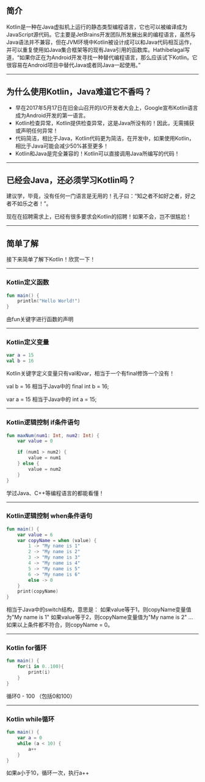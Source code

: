 

## 简介

Kotlin是一种在Java虚拟机上运行的静态类型编程语言，它也可以被编译成为JavaScript源代码。它主要是JetBrains开发团队所发展出来的编程语言，虽然与Java语法并不兼容，但在JVM环境中Kotlin被设计成可以和Java代码相互运作，并可以重复使用如Java集合框架等的现有Java引用的函数库。Hathibelagal写道，“如果你正在为Android开发寻找一种替代编程语言，那么应该试下Kotlin。它很容易在Android项目中替代Java或者同Java一起使用。”

---


## 为什么使用Kotlin，Java难道它不香吗？


- 早在2017年5月17日在旧金山召开的I/O开发者大会上，Google宣布Kotlin语言成为Android开发的第一语言。
- Kotlin检查异常，Kotlin提供检查异常，这是Java所没有的！因此，无需捕获或声明任何异常！
- 代码简洁，相比于Java，Kotlin代码更为简洁，在开发中，如果使用Kotlin，相比于Java可能会减少50%甚至更多！
- Kotlin和Java是完全兼容的！Kotlin可以直接调用Java所编写的代码！

---


## 已经会Java，还必须学习Kotlin吗？
建议学，毕竟，没有任何一门语言是无用的！孔子曰：“知之者不如好之者，好之者不如乐之者！”。

现在在招聘需求上，已经有很多要求会Kotlin的招聘！如果不会，岂不很尴尬！

---

## 简单了解
接下来简单了解下Kotlin！欣赏一下！

---

### Kotlin定义函数

```kotlin
fun main() {
    println("Hello World!")
}
```

由fun关键字进行函数的声明

---

### Kotlin定义变量

```kotlin
var a = 15
val b = 16
```

Kotlin关键字定义变量只有val和var，相当于一个有final修饰一个没有！

val b = 16 相当于Java中的 final int b = 16;

var a = 15 相当于Java中的 int a = 15;

---

### Kotlin逻辑控制 if条件语句

```kotlin
fun maxNum(num1: Int, num2: Int) {
    var value = 0

    if (num1 > num2) {
        value = num1
    } else {
        value = num2
    }
}
```

学过Java、C++等编程语言的都能看懂！

---

### Kotlin逻辑控制 when条件语句

```kotlin
fun main() {
    var value = 6
    var copyName = when (value) {
        1 -> "My name is 1"
        2 -> "My name is 2"
        3 -> "My name is 3"
        4 -> "My name is 4"
        5 -> "My name is 5"
        6 -> "My name is 6"
        else -> 0
    }
    print(copyName)
}
```
相当于Java中的switch结构，意思是：
如果value等于1，则copyName变量值为"My name is 1"
如果value等于2，则copyName变量值为"My name is 2"
...
如果以上条件都不符合，则copyName = 0。

---

### Kotlin for循环

```kotlin
fun main() {
    for(i in 0..100){
        print(i)
    }
}
```

循环0 - 100  （包括0和100）

---
### Kotlin while循环
```kotlin
fun main() {
    var a = 0
    while (a < 10) {
        a++
    }
}
```

如果a小于10，循环一次，执行a++
